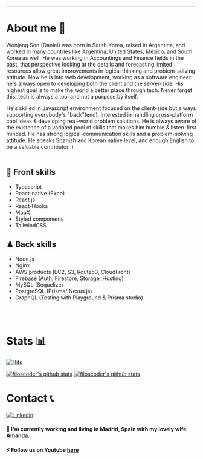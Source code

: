 ---

# About me 👋
Wonjang Son (Daniel) was born in South Korea, raised in Argentina, and worked in many countries like Argentina, United States, Mexico, and South Korea as well. He was working in Accountings and Finance fields in the past, that perspective looking at the details and forecasting limited resources allow great improvements in logical thinking and problem-solving attitude. Now he is into web development, working as a software engineer he's always open to developing both the client and the server-side. His highest goal is to make the world a better place through tech. Never forget this, tech is always a tool and not a purpose by itself.

He's skilled in Javascript environment focused on the client-side but always supporting everybody's "back"(end).
Interested in handling cross-platform cool ideas & developing real-world problem solutions.
He is always aware of the existence of a variated pool of skills that makes him humble & listen-first minded. He has strong logical-communication skills and a problem-solving attitude.
He speaks Spanish and Korean native level, and enough English to be a valuable contributor :)
<br>
<br>

## 🎨 Front skills
- Typescript
- React-native (Expo)
- React.js
- React-Hooks
- MobX
- Styled components
- TailwindCSS

## ♟ Back skills
- Node.js
- Nginx
- AWS products (EC2, S3, Route53, CloudFront)
- Firebase (Auth, Firestore, Storage, Hosting)
- MySQL (Sequelize) 
- PostgreSQL (Prisma/ Nexus.js)
- GraphQL (Testing with Playground & Prisma studio)

<br>
<br>

# Stats 📊
[![Hits](https://hits.seeyoufarm.com/api/count/incr/badge.svg?url=https%3A%2F%2Fgithub.com%2Ffiloscoder%2Fhit-counter&count_bg=%2379C83D&title_bg=%23555555&icon=github.svg&icon_color=%23E7E7E7&title=hits&edge_flat=false)](https://hits.seeyoufarm.com)

[![filoscoder's github stats](https://github-readme-stats.vercel.app/api?username=filoscoder&show_icons=true&hide_border=true&count_private=true&title_color=004386&icon_color=004386)](https://github.com/filoscoder)
[![filoscoder's github stats](https://github-readme-stats.vercel.app/api/top-langs/?username=filoscoder&show_icons=true&hide_border=true&title_color=004386&icon_color=004386&layout=compact)](https://github.com/filoscoder)

# Contact 📞
[![Linkedin](https://img.shields.io/badge/Linkedin-Wonjang%20Son-004386?style=for-the-badge&logo=linkedin)](https://www.linkedin.com/in/filoscoder/)
#### 💬 I'm currently working and living in Madrid, Spain with my lovely wife Amanda.
#### ⚡ Follow us on Youtube [here](https://www.youtube.com/channel/UCSq2lLwBhN3IZz2lZuoK9ZA/featured)


<!--
**filoscoder/filoscoder** is a ✨ _special_ ✨ repository because its `README.md` (this file) appears on your GitHub profile.

Here are some ideas to get you started:

- 🔭 I’m currently working on ...
- 🌱 I’m currently learning ...
- 👯 I’m looking to collaborate on ...
- 🤔 I’m looking for help with ...
- 💬 Ask me about ...
- 📫 How to reach me: [sondaniel.88@gmail.com](mailto:sondaniel.88@gmail.com)
- 😄 Pronouns: ...
- ⚡ Fun fact: ...
-->
